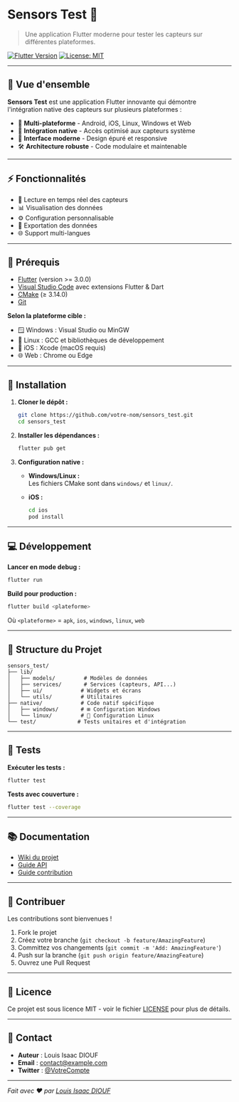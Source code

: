 # Sensors Test 🚀

> Une application Flutter moderne pour tester les capteurs sur différentes plateformes.

[![Flutter Version](https://img.shields.io/badge/Flutter-3.x-blue.svg)](https://flutter.dev)
[![License: MIT](https://img.shields.io/badge/License-MIT-yellow.svg)](LICENSE)

---

## 📖 Vue d'ensemble

**Sensors Test** est une application Flutter innovante qui démontre l'intégration native des capteurs sur plusieurs plateformes :

- 📱 **Multi-plateforme** - Android, iOS, Linux, Windows et Web
- 🔌 **Intégration native** - Accès optimisé aux capteurs système
- 🎨 **Interface moderne** - Design épuré et responsive
- 🛠️ **Architecture robuste** - Code modulaire et maintenable

---

## ⚡ Fonctionnalités

- 🔄 Lecture en temps réel des capteurs
- 📊 Visualisation des données
- ⚙️ Configuration personnalisable
- 💾 Exportation des données
- 🌐 Support multi-langues

---

## 🔧 Prérequis

- [Flutter](https://flutter.dev/docs/get-started/install) (version >= 3.0.0)
- [Visual Studio Code](https://code.visualstudio.com/) avec extensions Flutter & Dart
- [CMake](https://cmake.org/download/) (≥ 3.14.0)
- [Git](https://git-scm.com/)

**Selon la plateforme cible :**
- 🪟 Windows : Visual Studio ou MinGW
- 🐧 Linux : GCC et bibliothèques de développement
- 🍎 iOS : Xcode (macOS requis)
- 🌐 Web : Chrome ou Edge

---

## 🚀 Installation

1. **Cloner le dépôt :**
   ```bash
   git clone https://github.com/votre-nom/sensors_test.git
   cd sensors_test
   ```

2. **Installer les dépendances :**
   ```bash
   flutter pub get
   ```

3. **Configuration native :**

   - **Windows/Linux :**  
     Les fichiers CMake sont dans `windows/` et `linux/`. 

   - **iOS :**  
     ```bash
     cd ios
     pod install
     ```

---

## 💻 Développement

**Lancer en mode debug :**
```bash
flutter run
```

**Build pour production :**
```bash
flutter build <plateforme>
```
Où `<plateforme>` = `apk`, `ios`, `windows`, `linux`, `web`

---

## 📁 Structure du Projet

```
sensors_test/
├── lib/
│   ├── models/         # Modèles de données
│   ├── services/       # Services (capteurs, API...)
│   ├── ui/            # Widgets et écrans
│   └── utils/         # Utilitaires
├── native/            # Code natif spécifique
│   ├── windows/       # ⊞ Configuration Windows
│   └── linux/         # 🐧 Configuration Linux
└── test/             # Tests unitaires et d'intégration
```

---

## 🧪 Tests

**Exécuter les tests :**
```bash
flutter test
```

**Tests avec couverture :**
```bash
flutter test --coverage
```

---

## 📚 Documentation

- [Wiki du projet](https://github.com/votre-nom/sensors_test/wiki)
- [Guide API](docs/API.md)
- [Guide contribution](CONTRIBUTING.md)

---

## 🤝 Contribuer

Les contributions sont bienvenues ! 

1. Fork le projet
2. Créez votre branche (`git checkout -b feature/AmazingFeature`)
3. Committez vos changements (`git commit -m 'Add: AmazingFeature'`)
4. Push sur la branche (`git push origin feature/AmazingFeature`)
5. Ouvrez une Pull Request

---

## 📄 Licence

Ce projet est sous licence MIT - voir le fichier [LICENSE](LICENSE) pour plus de détails.

---

## 👥 Contact

- **Auteur** : Louis Isaac DIOUF
- **Email** : [contact@example.com](mailto:contact@example.com)
- **Twitter** : [@VotreCompte](https://twitter.com/VotreCompte)

---

*Fait avec ❤️ par [Louis Isaac DIOUF](https://github.com/i2sac)*
